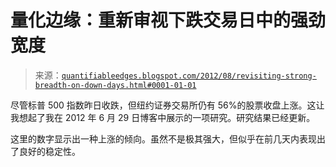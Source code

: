 <!--yml

分类：未分类

日期：2024-05-18 08:47:15

-->

# 量化边缘：重新审视下跌交易日中的强劲宽度

> 来源：[`quantifiableedges.blogspot.com/2012/08/revisiting-strong-breadth-on-down-days.html#0001-01-01`](http://quantifiableedges.blogspot.com/2012/08/revisiting-strong-breadth-on-down-days.html#0001-01-01)

尽管标普 500 指数昨日收跌，但纽约证券交易所仍有 56%的股票收盘上涨。这让我想起了我在 2012 年 6 月 29 日博客中展示的一项研究。研究结果已经更新。

这里的数字显示出一种上涨的倾向。虽然不是极其强大，但似乎在前几天内表现出了良好的稳定性。
